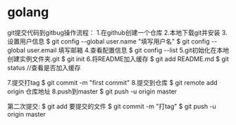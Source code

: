# golang
git提交代码到gitbug操作流程：
1.在github创建一个仓库
2.本地下载git并安装
3.设置用户信息
$ git config --global user.name "填写用户名"
$ git config --global user.email 填写邮箱
4.查看配置信息
$ git config --list
5.git初始化在本地创建实例文件夹.git
$ git init
6.将README加入缓存
$ git add README.md
$ git status //查看是否加入缓存

7.提交打tag
$ git commit -m "first commit"
8.提交到仓库
$ git remote add origin 仓库地址
8.push到master
$ git push -u origin master

第二次提交:
$ git add 要提交的文件
$ git commit -m "打tag"
$ git push -u origin master